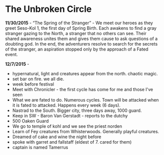 # The Unbroken Circle

**11/30/2015** - “The Spring of the Stranger” - We meet our heroes as they greet Seso-Kol 1, the first day of Spring Birth. Each awakens to find a gray stranger gazing to the North, a stranger that no others can see. Their shared awareness unites them and gives them cause to ask questions of a doubting god. In the end, the adventurers resolve to search for the secrets of the stranger, an aspiration stopped only by the approach of a Fated event.

**12/7/2015** - 

- hypernatural, light and creatures appear from the north. chaotic magic. 
- set bar on fire. we all die.
- week before festival
- Meet with Chronicler - the first cycle has come for me and those I've seen 
- What we are fated to do. Numerous cycles. Town will be attacked when it is fated to attacked. Happens every week (6 days).
- Nastrad to the South. Bigger city, three days away, 1000 guard.  
- Keep in SW - Baron Van Gerstadt - reports to the dutchy 
- 500 Oaken Guard 
- We go to temple of kohl and we see the priest norden
- Learn of Fey creatures from Whisterwoods. Generally playful creatures. 
- Dreamed of cake and wine the night before
- spoke with garret and fallstaff (eldest of 7. cared for them)
- captain is named Tamerrus
